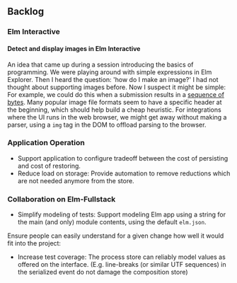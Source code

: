 ## Backlog

### Elm Interactive

#### Detect and display images in Elm Interactive

An idea that came up during a session introducing the basics of programming. We were playing around with simple expressions in Elm Explorer. Then I heard the question: 'how do I make an image?' I had not thought about supporting images before. Now I suspect it might be simple: For example, we could do this when a submission results in a [sequence of bytes](https://github.com/elm/bytes/blob/2bce2aeda4ef18c3dcccd84084647d22a7af36a6/src/Bytes.elm). Many popular image file formats seem to have a specific header at the beginning, which should help build a cheap heuristic. For integrations where the UI runs in the web browser, we might get away without making a parser, using a `img` tag in the DOM to offload parsing to the browser.

### Application Operation

+ Support application to configure tradeoff between the cost of persisting and cost of restoring.
+ Reduce load on storage: Provide automation to remove reductions which are not needed anymore from the store.

### Collaboration on Elm-Fullstack

+ Simplify modeling of tests: Support modeling Elm app using a string for the main (and only) module contents, using the default `elm.json`.

Ensure people can easily understand for a given change how well it would fit into the project:

+ Increase test coverage: The process store can reliably model values as offered on the interface. (E.g. line-breaks (or similar UTF sequences) in the serialized event do not damage the composition store)
